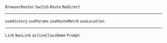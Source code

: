 `BrowserRouter`
`Switch`
`Route`
`Redirect`
<br/>

---

`useHistory`
`useParams`
`useRouteMatch`
`useLocation`

---

`Link`
`NavLink`
`activeClassName`
`Prompt`
